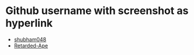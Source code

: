 # Github username with screenshot as hyperlink

- [shubham048](https://user-images.githubusercontent.com/54982329/68114482-1bacfe00-ff1c-11e9-82f8-9e1895504f48.png)
- [Retarded-Ape](https://user-images.githubusercontent.com/56070571/68088951-20c16d00-fe8a-11e9-8831-a877ba69bbbd.jpg)

